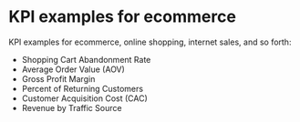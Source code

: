 # KPI examples for ecommerce

KPI examples for ecommerce, online shopping, internet sales, and so forth:

* Shopping Cart Abandonment Rate
* Average Order Value (AOV)
* Gross Profit Margin
* Percent of Returning Customers
* Customer Acquisition Cost (CAC)
* Revenue by Traffic Source
